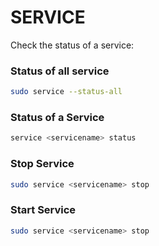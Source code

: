 # SERVICE

Check the status of a service:

### Status of all service
```bash
sudo service --status-all
```

### Status of a Service
```bash
service <servicename> status

```

### Stop Service

```bash
sudo service <servicename> stop
````
### Start Service
```bash
sudo service <servicename> stop

```
